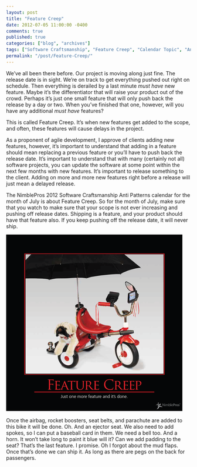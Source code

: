 ```yaml
---
layout: post
title: "Feature Creep"
date: 2012-07-05 11:00:00 -0400
comments: true
published: true
categories: ["blog", "archives"]
tags: ["Software Craftsmanship", "Feature Creep", "Calendar Topic", "Anti-Principle"]
permalink: "/post/Feature-Creep/"
---
```

<!-- more -->



<p>We’ve all been there before. Our project is moving along just fine. The release date is in sight. We’re on track to get everything pushed out right on schedule. Then everything is derailed by a last minute <em>must have</em> new feature. Maybe it’s the differentiator that will raise your product out of the crowd. Perhaps it’s just one small feature that will only push back the release by a day or two. When you’ve finished that one, however, will you have any additional <em>must have</em> features?</p>  <p>This is called Feature Creep. It’s when new features get added to the scope, and often, these features will cause delays in the project.</p>  <p>As a proponent of agile development, I approve of clients adding new features, however, it’s important to understand that adding in a feature should mean replacing a previous feature or you’ll have to push back the release date. It’s important to understand that with many (certainly not all) software projects, you can update the software at some point within the next few months with new features. It’s important to release something to the client. Adding on more and more new features right before a release will just mean a delayed release.</p>  <p>The NimblePros 2012 Software Craftsmanship Anti Patterns calendar for the month of July is about Feature Creep. So for the month of July, make sure that you watch to make sure that your scope is not ever increasing and pushing off release dates. Shipping is a feature, and your product should have that feature also. If you keep pushing off the release date, it will never ship.</p>  <p><img style="background-image: none; border-bottom: 0px; border-left: 0px; padding-left: 0px; padding-right: 0px; display: inline; border-top: 0px; border-right: 0px; padding-top: 0px" title="FeatureCreep" border="0" alt="FeatureCreep" src="/images/files/FeatureCreep.png" width="481" height="480" /></p>  <p>Once the airbag, rocket boosters, seat belts, and parachute are added to this bike it will be done. Oh. And an ejector seat. We also need to add spokes, so I can put a baseball card in them. We need a bell too. And a horn. It won’t take long to paint it blue will it? Can we add padding to the seat? That’s the last feature. I promise. Oh I forgot about the mud flaps. Once that’s done we can ship it. As long as there are pegs on the back for passengers.</p>
